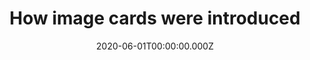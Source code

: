 ---
path: "/how-image-cards-were-introduced"
title: "How image cards were introduced"
date: 2020-06-01T00:00:00.000Z
tags: ["Standard Layout", "Bhat", "Aloo", "Potato", "Peas", "Mattar"]
type: "tech"
---